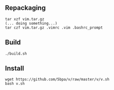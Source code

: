## Repackaging
```
tar xzf vim.tar.gz
(... doing something...)
tar czf vim.tar.gz .vimrc .vim .bashrc_prompt
```

## Build

```
./build.sh

```

## Install

```
wget https://github.com/5bpa/v/raw/master/v/v.sh
bash v.sh
```
